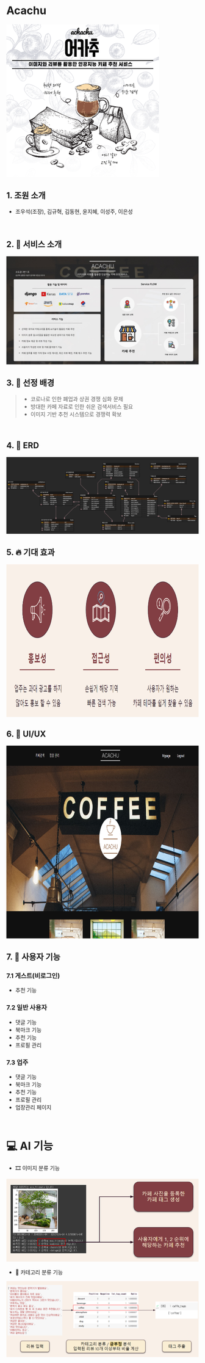 # Acachu

<img src='https://github.com/AIVLE-School-first-Big-Project/Acachu/blob/main/readmeImage/acachu.png?raw=true' height='400' width='400'>

<br>

## 1. 조원 소개
- 조우석(조장), 김규혁, 김동현, 윤지혜, 이성주, 이은성

<br>

## 2. 📢 서비스 소개
<img src='https://github.com/AIVLE-School-first-Big-Project/Acachu/blob/main/readmeImage/serviceflow.png?raw=true'>

<br>

## 3. :link: 선정 배경
 > - 코로나로 인한 폐업과 상권 경쟁 심화 문제
 > - 방대한 카페 자료로 인한 쉬운 검색서비스 필요
 > - 이미지 기반 추천 시스템으로 경쟁력 확보
<!-- <img src='https://github.com/AIVLE-School-first-Big-Project/Acachu/blob/main/readmeImage/background.PNG?raw=true' height='400'> -->

<br>

## 4. 💾 ERD
<img src='https://github.com/AIVLE-School-first-Big-Project/Acachu/blob/main/readmeImage/erd.png?raw=true'>

<br>

## 5. :fire: 기대 효과
<img src='https://github.com/AIVLE-School-first-Big-Project/Acachu/blob/main/readmeImage/effet.PNG?raw=true' height='400'>

<br>

## 6. 📸 UI/UX
<img src='https://github.com/AIVLE-School-first-Big-Project/Acachu/blob/main/readmeImage/main_ui.PNG?raw=true' height='505'>

<br>

## 7. 🔎 사용자 기능

### 7.1 게스트(비로그인)
- 추천 기능

### 7.2 일반 사용자
- 댓글 기능
- 북마크 기능
- 추천 기능
- 프로필 관리
 
### 7.3 업주
- 댓글 기능
- 북마크 기능
- 추천 기능
- 프로필 관리
- 업장관리 페이지

<br>

# 💻 AI 기능
- 🎞 이미지 분류 기능
<img src='https://github.com/AIVLE-School-first-Big-Project/Acachu/blob/main/readmeImage/image_classification.PNG?raw=true'>

- 📃 카테고리 분류 기능
<img src='https://github.com/AIVLE-School-first-Big-Project/Acachu/blob/main/readmeImage/review_classification.PNG?raw=true' width='923'>
